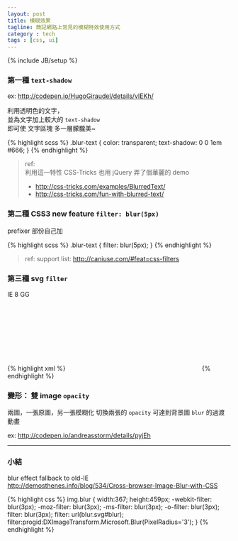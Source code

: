 ```yaml
---
layout: post
title: 模糊效果
tagline: 簡記網路上常見的模糊特效使用方式
category : tech
tags : [css, ui]
---
```

{% include JB/setup %}

### 第一種 `text-shadow`

ex: <http://codepen.io/HugoGiraudel/details/vIEKh/>

利用透明色的文字，  
並為文字加上較大的 `text-shadow`  
即可使 文字區塊 多一層朦朧美~

{% highlight scss %}
.blur-text {
  color: transparent;
  text-shadow: 0 0 1em #666;
}
{% endhighlight %}

> ref:  
>  利用這一特性 CSS-Tricks 也用 jQuery 弄了個華麗的 demo
>
>  + <http://css-tricks.com/examples/BlurredText/>
>  + <http://css-tricks.com/fun-with-blurred-text/>


### 第二種 CSS3 new feature `filter: blur(5px)`

prefixer 部份自己加

{% highlight scss %}
.blur-text {
  filter: blur(5px);
}
{% endhighlight %}

> ref:
> support list: <http://caniuse.com/#feat=css-filters>


### 第三種 svg `filter`

IE 8 GG

{% highlight xml %}
<svg version="1.1" xmlns="http://www.w3.org/2000/svg">
  <filter id="blur">
    <feGaussianBlur stdDeviation="3" />
  </filter>
</svg>
{% endhighlight %}

### 變形： 雙 image `opacity`

兩圖，一張原圖，另一張模糊化
切換兩張的 `opacity` 可達到背景圖 `blur` 的過渡動畫

ex: <http://codepen.io/andreasstorm/details/pyjEh>


---

### 小結

blur effect fallback to old-IE  
<http://demosthenes.info/blog/534/Cross-browser-Image-Blur-with-CSS>

{% highlight css %}
img.blur {
  width:367; height:459px;
  -webkit-filter: blur(3px);
  -moz-filter: blur(3px);
  -ms-filter: blur(3px);
  -o-filter: blur(3px);
  filter: blur(3px);
  filter: url(blur.svg#blur);
  filter:progid:DXImageTransform.Microsoft.Blur(PixelRadius='3');
}
{% endhighlight %}
